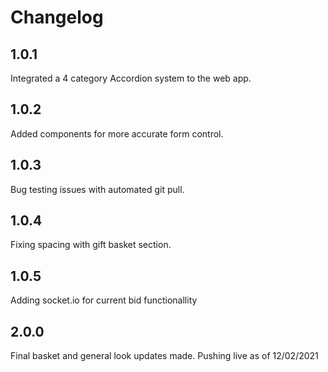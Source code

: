 # Changelog
## 1.0.1
Integrated a 4 category Accordion system to the web app.
## 1.0.2
Added components for more accurate form control.
## 1.0.3
Bug testing issues with automated git pull.
## 1.0.4
Fixing spacing with gift basket section.
## 1.0.5
Adding socket.io for current bid functionallity
## 2.0.0
Final basket and general look updates made.
Pushing live as of 12/02/2021
